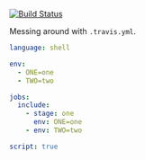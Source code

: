 [![Build Status](https://travis-ci.com/Montana/travis-test.svg?branch=master)](https://travis-ci.com/Montana/travis-test)

Messing around with `.travis.yml`. 

```yaml
language: shell

env:
  - ONE=one
  - TWO=two

jobs:
  include:
    - stage: one
      env: ONE=one
    - env: TWO=two

script: true
```
